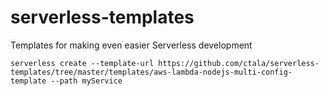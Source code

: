 # serverless-templates
Templates for making even easier Serverless development

```
serverless create --template-url https://github.com/ctala/serverless-templates/tree/master/templates/aws-lambda-nodejs-multi-config-template --path myService
```

